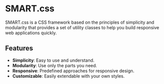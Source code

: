 # SMART.css

SMART.css is a CSS framework based on the principles of simplicity and modularity that provides a set of utility classes to help you build responsive web applications quickly.

## Features

- **Simplicity**: Easy to use and understand.
- **Modularity**: Use only the parts you need.
- **Responsive**: Predefined approaches for responsive design.
- **Customizable**: Easily extendable with your own styles.
